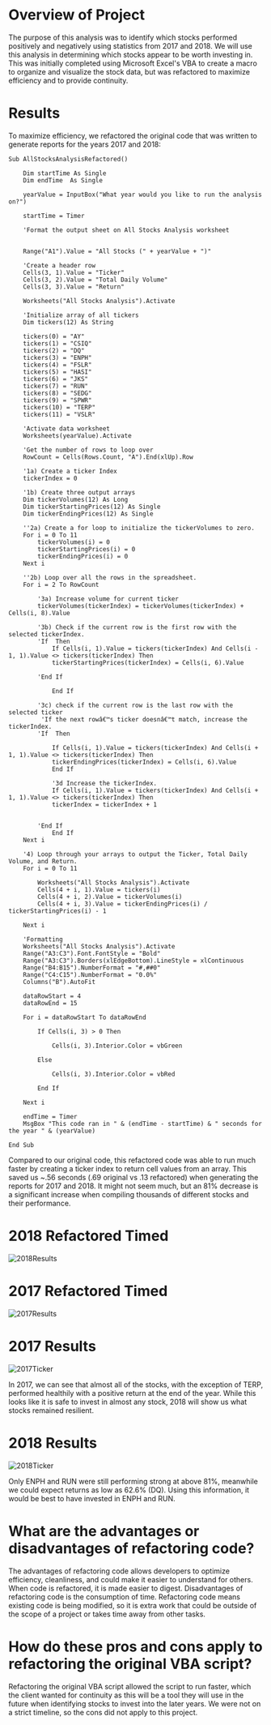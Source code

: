 # Overview of Project
  The purpose of this analysis was to identify which stocks performed positively and negatively using statistics from 2017 and 2018. We will use this analysis in determining which
stocks appear to be worth investing in. This was initially completed using Microsoft Excel's VBA to create a macro to organize and visualize the stock data, but was refactored to maximize efficiency and to provide continuity. 
# Results
To maximize efficiency, we refactored the original code that was written to generate reports for the years 2017 and 2018:
```
Sub AllStocksAnalysisRefactored()

    Dim startTime As Single
    Dim endTime  As Single

    yearValue = InputBox("What year would you like to run the analysis on?")

    startTime = Timer
    
    'Format the output sheet on All Stocks Analysis worksheet

    
    Range("A1").Value = "All Stocks (" + yearValue + ")"
    
    'Create a header row
    Cells(3, 1).Value = "Ticker"
    Cells(3, 2).Value = "Total Daily Volume"
    Cells(3, 3).Value = "Return"
    
    Worksheets("All Stocks Analysis").Activate

    'Initialize array of all tickers
    Dim tickers(12) As String
    
    tickers(0) = "AY"
    tickers(1) = "CSIQ"
    tickers(2) = "DQ"
    tickers(3) = "ENPH"
    tickers(4) = "FSLR"
    tickers(5) = "HASI"
    tickers(6) = "JKS"
    tickers(7) = "RUN"
    tickers(8) = "SEDG"
    tickers(9) = "SPWR"
    tickers(10) = "TERP"
    tickers(11) = "VSLR"
    
    'Activate data worksheet
    Worksheets(yearValue).Activate
    
    'Get the number of rows to loop over
    RowCount = Cells(Rows.Count, "A").End(xlUp).Row
    
    '1a) Create a ticker Index
    tickerIndex = 0

    '1b) Create three output arrays
    Dim tickerVolumes(12) As Long
    Dim tickerStartingPrices(12) As Single
    Dim tickerEndingPrices(12) As Single
    
    ''2a) Create a for loop to initialize the tickerVolumes to zero.
    For i = 0 To 11
        tickerVolumes(i) = 0
        tickerStartingPrices(i) = 0
        tickerEndingPrices(i) = 0
    Next i
        
    ''2b) Loop over all the rows in the spreadsheet.
    For i = 2 To RowCount
    
        '3a) Increase volume for current ticker
        tickerVolumes(tickerIndex) = tickerVolumes(tickerIndex) + Cells(i, 8).Value
        
        '3b) Check if the current row is the first row with the selected tickerIndex.
        'If  Then
            If Cells(i, 1).Value = tickers(tickerIndex) And Cells(i - 1, 1).Value <> tickers(tickerIndex) Then
            tickerStartingPrices(tickerIndex) = Cells(i, 6).Value

        'End If
        
            End If
        
        '3c) check if the current row is the last row with the selected ticker
         'If the next rowâ€™s ticker doesnâ€™t match, increase the tickerIndex.
        'If  Then
            
            If Cells(i, 1).Value = tickers(tickerIndex) And Cells(i + 1, 1).Value <> tickers(tickerIndex) Then
            tickerEndingPrices(tickerIndex) = Cells(i, 6).Value
            End If

            '3d Increase the tickerIndex.
            If Cells(i, 1).Value = tickers(tickerIndex) And Cells(i + 1, 1).Value <> tickers(tickerIndex) Then
            tickerIndex = tickerIndex + 1
            
            
        'End If
            End If
    Next i
    
    '4) Loop through your arrays to output the Ticker, Total Daily Volume, and Return.
    For i = 0 To 11
        
        Worksheets("All Stocks Analysis").Activate
        Cells(4 + i, 1).Value = tickers(i)
        Cells(4 + i, 2).Value = tickerVolumes(i)
        Cells(4 + i, 3).Value = tickerEndingPrices(i) / tickerStartingPrices(i) - 1
        
    Next i
    
    'Formatting
    Worksheets("All Stocks Analysis").Activate
    Range("A3:C3").Font.FontStyle = "Bold"
    Range("A3:C3").Borders(xlEdgeBottom).LineStyle = xlContinuous
    Range("B4:B15").NumberFormat = "#,##0"
    Range("C4:C15").NumberFormat = "0.0%"
    Columns("B").AutoFit

    dataRowStart = 4
    dataRowEnd = 15

    For i = dataRowStart To dataRowEnd
        
        If Cells(i, 3) > 0 Then
            
            Cells(i, 3).Interior.Color = vbGreen
            
        Else
        
            Cells(i, 3).Interior.Color = vbRed
            
        End If
        
    Next i
 
    endTime = Timer
    MsgBox "This code ran in " & (endTime - startTime) & " seconds for the year " & (yearValue)

End Sub
```
  Compared to our original code, this refactored code was able to run much faster by creating a ticker index to return cell values from an array. This saved us ~.56 seconds (.69 original vs .13 refactored) when generating the reports for 2017 and 2018. It might not seem much, but an 81% decrease is a significant increase when compiling thousands of different stocks and their performance. 
# 2018 Refactored Timed
![2018Results](/resources/VBA_Challenge_2018.png)
# 2017 Refactored Timed
![2017Results](/resources/VBA_Challenge_2017.png) 

# 2017 Results
  ![2017Ticker](/resources/VBA_Challenge_2017_Tickers.png)
  
  In 2017, we can see that almost all of the stocks, with the exception of TERP, performed healthily with a positive return at the end of the year. While this looks like it is safe to invest in almost any stock, 2018 will show us what stocks remained resilient.
 # 2018 Results
  ![2018Ticker](/resources/VBA_Challenge_2018_Tickers.png)
  
  Only ENPH and RUN were still performing strong at above 81%, meanwhile we could expect returns as low as 62.6% (DQ). Using this information, it would be best to have invested in ENPH and RUN.
  
# What are the advantages or disadvantages of refactoring code?
The advantages of refactoring code allows developers to optimize efficiency, cleanliness, and could make it easier to understand for others. When code is refactored, it is made easier to digest. Disadvantages of refactoring code is the consumption of time. Refactoring code means existing code is being modified, so it is extra work that could be outside of the scope of a project or takes time away from other tasks. 
# How do these pros and cons apply to refactoring the original VBA script?
Refactoring the original VBA script allowed the script to run faster, which the client wanted for continuity as this will be a tool they will use in the future when identifying 
stocks to invest into the later years. We were not on a strict timeline, so the cons did not apply to this project.
